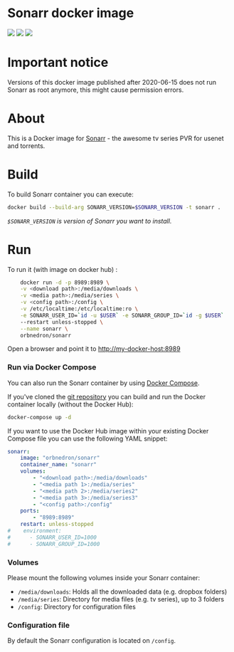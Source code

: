 # Sonarr docker image

<img src="https://badgen.net/docker/pulls/orbnedron/sonarr"> <a href="https://hub.docker.com/repository/docker/orbnedron/sonarr"><img src="https://badgen.net/badge/icon/docker?icon=docker&label"/></a> <a href="https://travis-ci.org/github/orbnedron/sonarr-docker"><img src="https://badgen.net/travis/orbnedron/sonarr-docker/master?icon=travis&label=build"/></a>

# Important notice

Versions of this docker image published after 2020-06-15 does not run Sonarr as root anymore, this might cause permission errors. 

# About

This is a Docker image for [Sonarr](https://sonarr.tv/) - the awesome tv series PVR for usenet and torrents.

# Build 

To build Sonarr container you can execute:
```bash
docker build --build-arg SONARR_VERSION=$SONARR_VERSION -t sonarr .
```

*```$SONARR_VERSION``` is version of Sonarr you want to install.*

# Run

To run it (with image on docker hub) :

```bash
    docker run -d -p 8989:8989 \
    -v <download path>:/media/downloads \
    -v <media path>:/media/series \
    -v <config path>:/config \
    -v /etc/localtime:/etc/localtime:ro \
    -e SONARR_USER_ID=`id -u $USER` -e SONARR_GROUP_ID=`id -g $USER`
    --restart unless-stopped \
    --name sonarr \
    orbnedron/sonarr
```

Open a browser and point it to [http://my-docker-host:8989](http://my-docker-host:8989)

### Run via Docker Compose

You can also run the Sonarr container by using [Docker Compose](https://www.docker.com/docker-compose).

If you've cloned the [git repository](https://github.com/orbnedron/sonarr-docker) you can build and run the Docker container locally (without the Docker Hub):

```bash
docker-compose up -d
```

If you want to use the Docker Hub image within your existing Docker Compose file you can use the following YAML snippet:

```yaml
sonarr:
    image: "orbnedron/sonarr"
    container_name: "sonarr"
    volumes:
        - "<download path>:/media/downloads"
        - "<media path 1>:/media/series"
        - "<media path 2>:/media/series2"
        - "<media path 3>:/media/series3"
        - "<config path>:/config"
    ports:
        - "8989:8989"
    restart: unless-stopped
#    environment:
#      - SONARR_USER_ID=1000
#      - SONARR_GROUP_ID=1000
```

### Volumes

Please mount the following volumes inside your Sonarr container:

* `/media/downloads`: Holds all the downloaded data (e.g. dropbox folders)
* `/media/series`: Directory for media files (e.g. tv series), up to 3 folders
* `/config`: Directory for configuration files

### Configuration file

By default the Sonarr configuration is located on `/config`.
